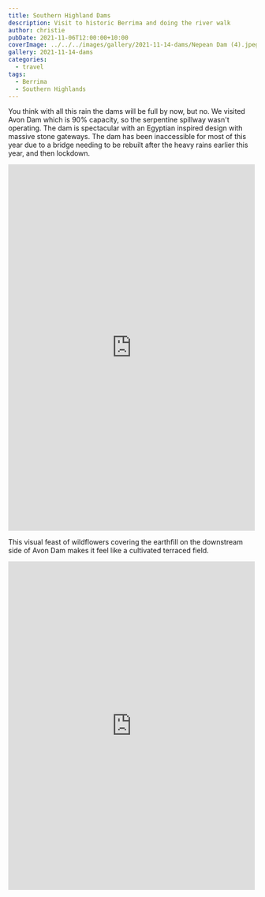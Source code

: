 ```yaml
---
title: Southern Highland Dams
description: Visit to historic Berrima and doing the river walk
author: christie
pubDate: 2021-11-06T12:00:00+10:00
coverImage: ../../../images/gallery/2021-11-14-dams/Nepean Dam (4).jpeg
gallery: 2021-11-14-dams
categories:
  - travel
tags:
  - Berrima
  - Southern Highlands
---
```


You think with all this rain the dams will be full by now, but no. We visited Avon Dam which is 90% capacity, so the serpentine spillway wasn't operating. The dam is spectacular with an Egyptian inspired design with massive stone gateways. The dam has been inaccessible for most of this year due to a bridge needing to be rebuilt after the heavy rains earlier this year, and then lockdown.

<iframe src="https://www.facebook.com/plugins/post.php?href=https%3A%2F%2Fwww.facebook.com%2Fchris1.tham%2Fposts%2Fpfbid029tqWoRWsBuyigNYUig8zdsY9AngWwjfaenfxU4tKpypQtEXhVyzrFp4pmyjgBjynl&show_text=true&width=500" width="500" height="742" style="border:none;overflow:hidden" scrolling="no" frameborder="0" allowfullscreen="true" allow="autoplay; clipboard-write; encrypted-media; picture-in-picture; web-share"></iframe>

This visual feast of wildflowers covering the earthfill on the downstream side of Avon Dam makes it feel like a cultivated terraced field.

<iframe src="https://www.facebook.com/plugins/post.php?href=https%3A%2F%2Fwww.facebook.com%2Fchris1.tham%2Fposts%2Fpfbid0hujifNXurMaWFcM1kjCq4B8ifmwcKpqSFG3jzFFQ355Mf2YC28UwUGBjvz7pgNwMl&show_text=true&width=500" width="500" height="665" style="border:none;overflow:hidden" scrolling="no" frameborder="0" allowfullscreen="true" allow="autoplay; clipboard-write; encrypted-media; picture-in-picture; web-share"></iframe>
